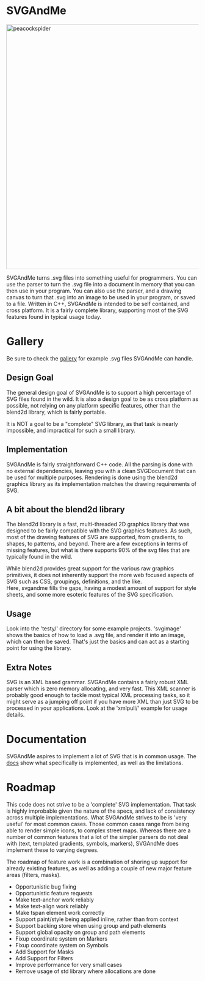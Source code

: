# SVGAndMe

<img src="gallery/peacockspider.png" alt="peacockspider" width=640/></br>


SVGAndMe turns .svg files into something useful for programmers.  You can use
 the parser to turn the .svg file into a document in memory that you can then
 use in your program.  You can also use the parser, and a drawing canvas
 to turn that .svg into an image to be used in your program, or saved to a file.
 Written in C++, SVGAndMe is intended to be self contained, and cross platform.
 It is a fairly complete library, supporting most of the SVG features found in 
 typical usage today.
 
# Gallery
Be sure to check the <a href="gallery">gallery</a> for example .svg files SVGAndMe can handle.
## Design Goal</br>
The general design goal of SVGAndMe is to support a high percentage
of SVG files found in the wild.  It is also a design goal to be as
cross platform as possible, not relying on any platform specific features, other
than the blend2d library, which is fairly portable.

It is NOT a goal to be a "complete" SVG library, as that task is nearly impossible,
and impractical for such a small library.

## Implementation</br>
SVGAndMe is fairly straightforward C++ code.  All the parsing is done with no 
external dependencies, leaving you with a clean SVGDocument that can be used
for multiple purposes.  Rendering is done using the blend2d graphics library 
as its implementation matches the drawing requirements of SVG.


## A bit about the blend2d library</br>
The blend2d library is a fast, multi-threaded 2D graphics library that was designed to be
fairly compatible with the SVG graphics features.  As such, most of the drawing features of SVG
are supported, from gradients, to shapes, to patterns, and beyond.  There are a few exceptions
in terms of missing features, but what is there supports 90% of the svg files that are
typically found in the wild.
 
While blend2d provides great support for the various raw graphics primitives, it does not
inherently support the more web focused aspects of SVG such as CSS, groupings, definitions, and the like.  
Here, svgandme fills the gaps, having a modest amount of support for style sheets, and some more esoteric features 
of the SVG specification.



## Usage</br>
 Look into the 'testy/' directory for some example projects.  'svgimage' shows the basics of how to 
 load a .svg file, and render it into an image, which can then be saved.  That's just the basics
 and can act as a starting point for using the library.

## Extra Notes</br>
SVG is an XML based grammar.  SVGAndMe contains a fairly robust XML parser which is zero memory allocating, and very fast.  This XML scanner is probably good enough to tackle most typical XML processing tasks, so it might serve as a jumping off point if you have more XML than just SVG to be processed in your applications.  Look at the 'xmlpull/' example for usage details.


# Documentation
SVGAndMe aspires to implement a lot of SVG that is in common usage.  The <a href="docs/README.md">docs</a> show what specifically is implemented, as well as the limitations.

# Roadmap
This code does not strive to be a 'complete' SVG implementation.  That task is highly improbable given the nature of the specs, and lack of consistency across multiple implementations.  What SVGAndMe strives to be is 'very useful' for most common cases.  Those common cases range from being able to render simple icons, to complex street maps.  Whereas there are a number of common features that a lot of the simpler parsers do not deal with (text, templated gradients, symbols, markers), SVGAndMe does implement these to varying degrees.

The roadmap of feature work is a combination of shoring up support for already existing features, as well as adding a couple of new major feature areas (filters, masks).

- Opportunistic bug fixing
- Opportunistic feature requests
- Make text-anchor work reliably
- Make text-align work reliably
- Make tspan element work correctly
- Support paint/style being applied inline, rather than from context
- Support backing store when using group and path elements
- Support global opacity on group and path elements
- Fixup coordinate system on Markers
- Fixup coordinate system on Symbols
- Add Support for Masks
- Add Support for Filters
- Improve performance for very small cases
- Remove usage of std library where allocations are done
